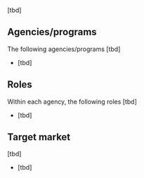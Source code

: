 ---
---

[tbd]

## Agencies/programs

The following agencies/programs [tbd]

- [tbd]

## Roles

Within each agency, the following roles [tbd]

- [tbd]

## Target market

[tbd]

- [tbd]
